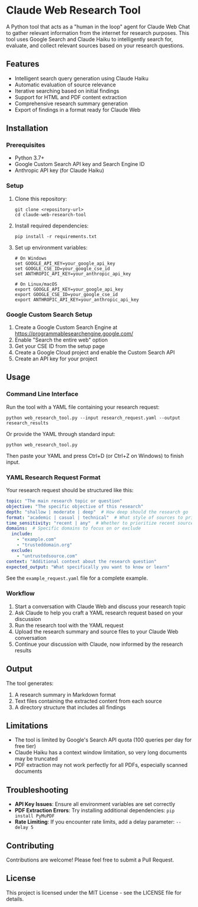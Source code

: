 # Claude Web Research Tool

A Python tool that acts as a "human in the loop" agent for Claude Web Chat to gather relevant information from the internet for research purposes. This tool uses Google Search and Claude Haiku to intelligently search for, evaluate, and collect relevant sources based on your research questions.

## Features

- Intelligent search query generation using Claude Haiku
- Automatic evaluation of source relevance
- Iterative searching based on initial findings
- Support for HTML and PDF content extraction
- Comprehensive research summary generation
- Export of findings in a format ready for Claude Web

## Installation

### Prerequisites

- Python 3.7+
- Google Custom Search API key and Search Engine ID
- Anthropic API key (for Claude Haiku)

### Setup

1. Clone this repository:
   ```
   git clone <repository-url>
   cd claude-web-research-tool
   ```

2. Install required dependencies:
   ```
   pip install -r requirements.txt
   ```

3. Set up environment variables:
   ```
   # On Windows
   set GOOGLE_API_KEY=your_google_api_key
   set GOOGLE_CSE_ID=your_google_cse_id
   set ANTHROPIC_API_KEY=your_anthropic_api_key

   # On Linux/macOS
   export GOOGLE_API_KEY=your_google_api_key
   export GOOGLE_CSE_ID=your_google_cse_id
   export ANTHROPIC_API_KEY=your_anthropic_api_key
   ```

### Google Custom Search Setup

1. Create a Google Custom Search Engine at https://programmablesearchengine.google.com/
2. Enable "Search the entire web" option
3. Get your CSE ID from the setup page
4. Create a Google Cloud project and enable the Custom Search API
5. Create an API key for your project

## Usage

### Command Line Interface

Run the tool with a YAML file containing your research request:

```
python web_research_tool.py --input research_request.yaml --output research_results
```

Or provide the YAML through standard input:

```
python web_research_tool.py
```

Then paste your YAML and press Ctrl+D (or Ctrl+Z on Windows) to finish input.

### YAML Research Request Format

Your research request should be structured like this:

```yaml
topic: "The main research topic or question"
objective: "The specific objective of this research"
depth: "shallow | moderate | deep"  # How deep should the research go
format: "academic | casual | technical"  # What style of sources to prioritize
time_sensitivity: "recent | any"  # Whether to prioritize recent sources
domains:  # Specific domains to focus on or exclude
  include:
    - "example.com"
    - "trusteddomain.org"
  exclude:
    - "untrustedsource.com"
context: "Additional context about the research question"
expected_output: "What specifically you want to know or learn"
```

See the `example_request.yaml` file for a complete example.

### Workflow

1. Start a conversation with Claude Web and discuss your research topic
2. Ask Claude to help you craft a YAML research request based on your discussion
3. Run the research tool with the YAML request
4. Upload the research summary and source files to your Claude Web conversation
5. Continue your discussion with Claude, now informed by the research results

## Output

The tool generates:

1. A research summary in Markdown format
2. Text files containing the extracted content from each source
3. A directory structure that includes all findings

## Limitations

- The tool is limited by Google's Search API quota (100 queries per day for free tier)
- Claude Haiku has a context window limitation, so very long documents may be truncated
- PDF extraction may not work perfectly for all PDFs, especially scanned documents

## Troubleshooting

- **API Key Issues**: Ensure all environment variables are set correctly
- **PDF Extraction Errors**: Try installing additional dependencies: `pip install PyMuPDF`
- **Rate Limiting**: If you encounter rate limits, add a delay parameter: `--delay 5`

## Contributing

Contributions are welcome! Please feel free to submit a Pull Request.

## License

This project is licensed under the MIT License - see the LICENSE file for details.
